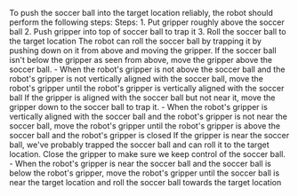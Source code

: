 To push the soccer ball into the target location reliably, the robot should perform the following steps:
    Steps:  1. Put gripper roughly above the soccer ball  2. Push gripper into top of soccer ball to trap it  3. Roll the soccer ball to the target location
    The robot can roll the soccer ball by trapping it by pushing down on it from above and moving the gripper. If the soccer ball isn't below the gripper as seen from above, move the gripper above the soccer ball.
    - When the robot's gripper is not above the soccer ball and the robot's gripper is not vertically aligned with the soccer ball, move the robot's gripper until the robot's gripper is vertically aligned with the soccer ball
    If the gripper is aligned with the soccer ball but not near it, move the gripper down to the soccer ball to trap it.
    - When the robot's gripper is vertically aligned with the soccer ball and the robot's gripper is not near the soccer ball, move the robot's gripper until the robot's gripper is above the soccer ball and the robot's gripper is closed
    If the gripper is near the soccer ball, we've probably trapped the soccer ball and can roll it to the target location. Close the gripper to make sure we keep control of the soccer ball.
    - When the robot's gripper is near the soccer ball and the soccer ball is below the robot's gripper, move the robot's gripper until the soccer ball is near the target location and roll the soccer ball towards the target location
